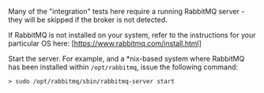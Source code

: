 Many of the "integration" tests here require a running RabbitMQ server - they
will be skipped if the broker is not detected.

If RabbitMQ is not installed on your system, refer to the instructions for your
particular OS here: [https://www.rabbitmq.com/install.html]

Start the server. For example, and a *nix-based system where RabbitMQ has been
installed within `/opt/rabbitmq`, issue the following command:

    > sudo /opt/rabbitmq/sbin/rabbitmq-server start
